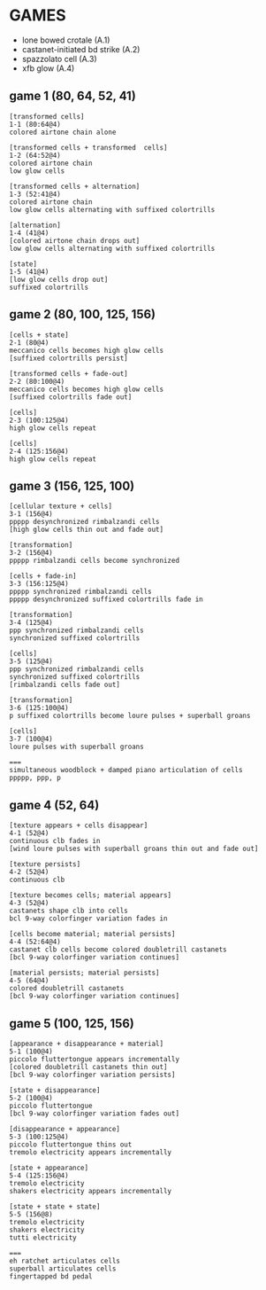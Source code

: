 GAMES
=====

* lone bowed crotale (A.1)
* castanet-initiated bd strike (A.2)
* spazzolato cell (A.3)
* xfb glow (A.4)

game 1 (80, 64, 52, 41)
-----------------------

    [transformed cells]
    1-1 (80:64@4)
    colored airtone chain alone

    [transformed cells + transformed  cells]
    1-2 (64:52@4)
    colored airtone chain
    low glow cells

    [transformed cells + alternation]
    1-3 (52:41@4)
    colored airtone chain
    low glow cells alternating with suffixed colortrills

    [alternation]
    1-4 (41@4)
    [colored airtone chain drops out]
    low glow cells alternating with suffixed colortrills

    [state]
    1-5 (41@4)
    [low glow cells drop out]
    suffixed colortrills

game 2 (80, 100, 125, 156)
--------------------------

    [cells + state]
    2-1 (80@4)
    meccanico cells becomes high glow cells
    [suffixed colortrills persist]

    [transformed cells + fade-out]
    2-2 (80:100@4)
    meccanico cells becomes high glow cells
    [suffixed colortrills fade out]

    [cells]
    2-3 (100:125@4)
    high glow cells repeat

    [cells]
    2-4 (125:156@4)
    high glow cells repeat

game 3 (156, 125, 100)
----------------------

    [cellular texture + cells]
    3-1 (156@4)
    ppppp desynchronized rimbalzandi cells
    [high glow cells thin out and fade out]

    [transformation]
    3-2 (156@4)
    ppppp rimbalzandi cells become synchronized

    [cells + fade-in]
    3-3 (156:125@4)
    ppppp synchronized rimbalzandi cells
    ppppp desynchronized suffixed colortrills fade in

    [transformation]
    3-4 (125@4)
    ppp synchronized rimbalzandi cells
    synchronized suffixed colortrills

    [cells]
    3-5 (125@4)
    ppp synchronized rimbalzandi cells
    synchronized suffixed colortrills
    [rimbalzandi cells fade out]

    [transformation]
    3-6 (125:100@4)
    p suffixed colortrills become loure pulses + superball groans

    [cells]
    3-7 (100@4)
    loure pulses with superball groans

    ===
    simultaneous woodblock + damped piano articulation of cells
    ppppp, ppp, p

game 4 (52, 64)
---------------

    [texture appears + cells disappear]
    4-1 (52@4)
    continuous clb fades in
    [wind loure pulses with superball groans thin out and fade out]

    [texture persists]
    4-2 (52@4)
    continuous clb

    [texture becomes cells; material appears]
    4-3 (52@4)
    castanets shape clb into cells
    bcl 9-way colorfinger variation fades in

    [cells become material; material persists]
    4-4 (52:64@4)
    castanet clb cells become colored doubletrill castanets
    [bcl 9-way colorfinger variation continues]

    [material persists; material persists]
    4-5 (64@4)
    colored doubletrill castanets
    [bcl 9-way colorfinger variation continues]

game 5 (100, 125, 156)
----------------------

    [appearance + disappearance + material]
    5-1 (100@4)
    piccolo fluttertongue appears incrementally
    [colored doubletrill castanets thin out]
    [bcl 9-way colorfinger variation persists]

    [state + disappearance]
    5-2 (100@4)
    piccolo fluttertongue
    [bcl 9-way colorfinger variation fades out]

    [disappearance + appearance]
    5-3 (100:125@4)
    piccolo fluttertongue thins out
    tremolo electricity appears incrementally

    [state + appearance]
    5-4 (125:156@4)
    tremolo electricity
    shakers electricity appears incrementally

    [state + state + state]
    5-5 (156@8)
    tremolo electricity
    shakers electricity
    tutti electricity

    ===
    eh ratchet articulates cells
    superball articulates cells
    fingertapped bd pedal
